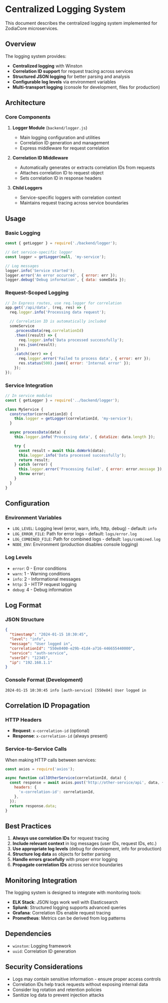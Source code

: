 # Centralized Logging System

This document describes the centralized logging system implemented for ZodiaCore microservices.

## Overview

The logging system provides:

- **Centralized logging** with Winston
- **Correlation ID support** for request tracing across services
- **Structured JSON logging** for better parsing and analysis
- **Configurable log levels** via environment variables
- **Multi-transport logging** (console for development, files for production)

## Architecture

### Core Components

1. **Logger Module** (`backend/logger.js`)
   - Main logging configuration and utilities
   - Correlation ID generation and management
   - Express middleware for request correlation

2. **Correlation ID Middleware**
   - Automatically generates or extracts correlation IDs from requests
   - Attaches correlation ID to request object
   - Sets correlation ID in response headers

3. **Child Loggers**
   - Service-specific loggers with correlation context
   - Maintains request tracing across service boundaries

## Usage

### Basic Logging

```javascript
const { getLogger } = require('./backend/logger');

// Get service-specific logger
const logger = getLogger(null, 'my-service');

// Log messages
logger.info('Service started');
logger.error('An error occurred', { error: err });
logger.debug('Debug information', { data: someData });
```

### Request-Scoped Logging

```javascript
// In Express routes, use req.logger for correlation
app.get('/api/data', (req, res) => {
  req.logger.info('Processing data request');

  // Correlation ID is automatically included
  someService
    .processData(req.correlationId)
    .then((result) => {
      req.logger.info('Data processed successfully');
      res.json(result);
    })
    .catch((err) => {
      req.logger.error('Failed to process data', { error: err });
      res.status(500).json({ error: 'Internal error' });
    });
});
```

### Service Integration

```javascript
// In service modules
const { getLogger } = require('../backend/logger');

class MyService {
  constructor(correlationId) {
    this.logger = getLogger(correlationId, 'my-service');
  }

  async processData(data) {
    this.logger.info('Processing data', { dataSize: data.length });

    try {
      const result = await this.doWork(data);
      this.logger.info('Data processed successfully');
      return result;
    } catch (error) {
      this.logger.error('Processing failed', { error: error.message });
      throw error;
    }
  }
}
```

## Configuration

### Environment Variables

- `LOG_LEVEL`: Logging level (error, warn, info, http, debug) - default: `info`
- `LOG_ERROR_FILE`: Path for error logs - default: `logs/error.log`
- `LOG_COMBINED_FILE`: Path for combined logs - default: `logs/combined.log`
- `NODE_ENV`: Environment (production disables console logging)

### Log Levels

- `error`: 0 - Error conditions
- `warn`: 1 - Warning conditions
- `info`: 2 - Informational messages
- `http`: 3 - HTTP request logging
- `debug`: 4 - Debug information

## Log Format

### JSON Structure

```json
{
  "timestamp": "2024-01-15 10:30:45",
  "level": "info",
  "message": "User logged in",
  "correlationId": "550e8400-e29b-41d4-a716-446655440000",
  "service": "auth-service",
  "userId": "12345",
  "ip": "192.168.1.1"
}
```

### Console Format (Development)

```
2024-01-15 10:30:45 info [auth-service] [550e84] User logged in
```

## Correlation ID Propagation

### HTTP Headers

- **Request**: `x-correlation-id` (optional)
- **Response**: `x-correlation-id` (always present)

### Service-to-Service Calls

When making HTTP calls between services:

```javascript
const axios = require('axios');

async function callOtherService(correlationId, data) {
  const response = await axios.post('http://other-service/api', data, {
    headers: {
      'x-correlation-id': correlationId,
    },
  });
  return response.data;
}
```

## Best Practices

1. **Always use correlation IDs** for request tracing
2. **Include relevant context** in log messages (user IDs, request IDs, etc.)
3. **Use appropriate log levels** (debug for development, info for production)
4. **Structure log data** as objects for better parsing
5. **Handle errors gracefully** with proper error logging
6. **Propagate correlation IDs** across service boundaries

## Monitoring Integration

The logging system is designed to integrate with monitoring tools:

- **ELK Stack**: JSON logs work well with Elasticsearch
- **Splunk**: Structured logging supports advanced queries
- **Grafana**: Correlation IDs enable request tracing
- **Prometheus**: Metrics can be derived from log patterns

## Dependencies

- `winston`: Logging framework
- `uuid`: Correlation ID generation

## Security Considerations

- Logs may contain sensitive information - ensure proper access controls
- Correlation IDs help track requests without exposing internal data
- Consider log rotation and retention policies
- Sanitize log data to prevent injection attacks
